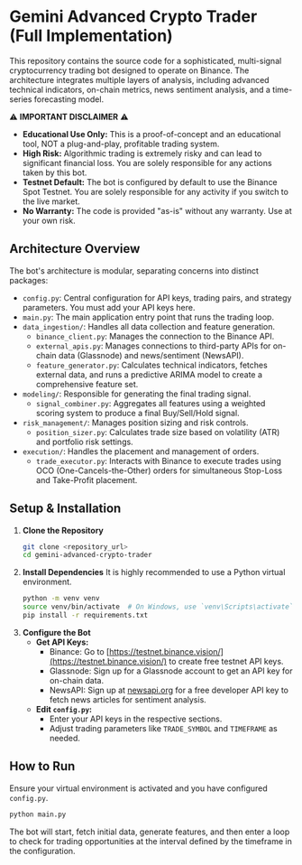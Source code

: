 # Gemini Advanced Crypto Trader (Full Implementation)
This repository contains the source code for a sophisticated, multi-signal cryptocurrency trading bot designed to operate on Binance. The architecture integrates multiple layers of analysis, including advanced technical indicators, on-chain metrics, news sentiment analysis, and a time-series forecasting model.

⚠️ **IMPORTANT DISCLAIMER** ⚠️

* **Educational Use Only:** This is a proof-of-concept and an educational tool, NOT a plug-and-play, profitable trading system.
* **High Risk:** Algorithmic trading is extremely risky and can lead to significant financial loss. You are solely responsible for any actions taken by this bot.
* **Testnet Default:** The bot is configured by default to use the Binance Spot Testnet. You are solely responsible for any activity if you switch to the live market.
* **No Warranty:** The code is provided "as-is" without any warranty. Use at your own risk.

## Architecture Overview
The bot's architecture is modular, separating concerns into distinct packages:

* `config.py`: Central configuration for API keys, trading pairs, and strategy parameters. You must add your API keys here.
* `main.py`: The main application entry point that runs the trading loop.
* `data_ingestion/`: Handles all data collection and feature generation.
  * `binance_client.py`: Manages the connection to the Binance API.
  * `external_apis.py`: Manages connections to third-party APIs for on-chain data (Glassnode) and news/sentiment (NewsAPI).
  * `feature_generator.py`: Calculates technical indicators, fetches external data, and runs a predictive ARIMA model to create a comprehensive feature set.
* `modeling/`: Responsible for generating the final trading signal.
  * `signal_combiner.py`: Aggregates all features using a weighted scoring system to produce a final Buy/Sell/Hold signal.
* `risk_management/`: Manages position sizing and risk controls.
  * `position_sizer.py`: Calculates trade size based on volatility (ATR) and portfolio risk settings.
* `execution/`: Handles the placement and management of orders.
  * `trade_executor.py`: Interacts with Binance to execute trades using OCO (One-Cancels-the-Other) orders for simultaneous Stop-Loss and Take-Profit placement.

## Setup & Installation
1. **Clone the Repository**
   ```bash
   git clone <repository_url>
   cd gemini-advanced-crypto-trader
   ```
2. **Install Dependencies**
   It is highly recommended to use a Python virtual environment.
   ```bash
   python -m venv venv
   source venv/bin/activate  # On Windows, use `venv\Scripts\activate`
   pip install -r requirements.txt
   ```
3. **Configure the Bot**
   * **Get API Keys:**
     * Binance: Go to [https://testnet.binance.vision/](https://testnet.binance.vision/) to create free testnet API keys.
     * Glassnode: Sign up for a Glassnode account to get an API key for on-chain data.
     * NewsAPI: Sign up at [newsapi.org](https://newsapi.org) for a free developer API key to fetch news articles for sentiment analysis.
   * **Edit `config.py`:**
     * Enter your API keys in the respective sections.
     * Adjust trading parameters like `TRADE_SYMBOL` and `TIMEFRAME` as needed.

## How to Run
Ensure your virtual environment is activated and you have configured `config.py`.

```bash
python main.py
```

The bot will start, fetch initial data, generate features, and then enter a loop to check for trading opportunities at the interval defined by the timeframe in the configuration.
